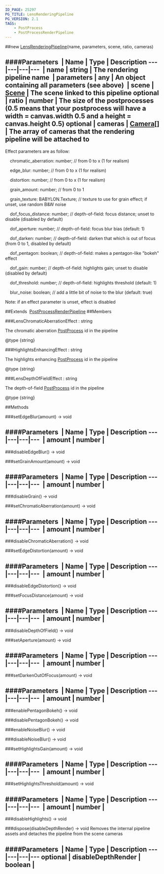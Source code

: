 ```yaml
---
ID_PAGE: 25297
PG_TITLE: LensRenderingPipeline
PG_VERSION: 2.1
TAGS:
    - PostProcess
    - PostProcessRenderPipeline
---
```

##new [LensRenderingPipeline](/classes/LensRenderingPipeline)(name, parameters, scene, ratio, cameras)

####Parameters
&nbsp;| Name | Type | Description
---|---|---|---
&nbsp;| name | string | The rendering pipeline name
&nbsp;| parameters | any | An object containing all parameters (see above)
&nbsp;| scene | [Scene](/classes/Scene) | The scene linked to this pipeline
optional | ratio | number | The size of the postprocesses (0.5 means that your postprocess will have a width = canvas.width 0.5 and a height = canvas.height 0.5)
optional | cameras | [Camera](/classes/Camera)[] | The array of cameras that the rendering pipeline will be attached to
---

Effect parameters are as follow:


&nbsp; &nbsp; chromatic_aberration: number; // from 0 to x (1 for realism)

&nbsp; &nbsp; edge_blur: number; // from 0 to x (1 for realism)

&nbsp; &nbsp; distortion: number; // from 0 to x (1 for realism)

&nbsp; &nbsp; grain_amount: number; // from 0 to 1

&nbsp; &nbsp; grain_texture: BABYLON.Texture; // texture to use for grain effect; if unset, use random B&amp;W noise

&nbsp; &nbsp; dof_focus_distance: number; // depth-of-field: focus distance; unset to disable (disabled by default)

&nbsp; &nbsp; dof_aperture: number; // depth-of-field: focus blur bias (default: 1)

&nbsp; &nbsp; dof_darken: number; // depth-of-field: darken that which is out of focus (from 0 to 1, disabled by default)

&nbsp; &nbsp; dof_pentagon: boolean; // depth-of-field: makes a pentagon-like &quot;bokeh&quot; effect

&nbsp; &nbsp; dof_gain: number; // depth-of-field: highlights gain; unset to disable (disabled by default)

&nbsp; &nbsp; dof_threshold: number; // depth-of-field: highlights threshold (default: 1)

&nbsp; &nbsp; blur_noise: boolean; // add a little bit of noise to the blur (default: true)


Note: if an effect parameter is unset, effect is disabled

##Extends
&nbsp;[PostProcessRenderPipeline](/classes/PostProcessRenderPipeline)
##Members

###LensChromaticAberrationEffect : string


The chromatic aberration [PostProcess](/classes/PostProcess) id in the pipeline

@type {string}

###HighlightsEnhancingEffect : string


The highlights enhancing [PostProcess](/classes/PostProcess) id in the pipeline

@type {string}

###LensDepthOfFieldEffect : string


The depth-of-field [PostProcess](/classes/PostProcess) id in the pipeline

@type {string}



##Methods

###setEdgeBlur(amount) &rarr; void

####Parameters
&nbsp;| Name | Type | Description
---|---|---|---
&nbsp;| amount | number | 
---

###disableEdgeBlur() &rarr; void


###setGrainAmount(amount) &rarr; void

####Parameters
&nbsp;| Name | Type | Description
---|---|---|---
&nbsp;| amount | number | 
---

###disableGrain() &rarr; void


###setChromaticAberration(amount) &rarr; void

####Parameters
&nbsp;| Name | Type | Description
---|---|---|---
&nbsp;| amount | number | 
---

###disableChromaticAberration() &rarr; void


###setEdgeDistortion(amount) &rarr; void

####Parameters
&nbsp;| Name | Type | Description
---|---|---|---
&nbsp;| amount | number | 
---

###disableEdgeDistortion() &rarr; void


###setFocusDistance(amount) &rarr; void

####Parameters
&nbsp;| Name | Type | Description
---|---|---|---
&nbsp;| amount | number | 
---

###disableDepthOfField() &rarr; void


###setAperture(amount) &rarr; void

####Parameters
&nbsp;| Name | Type | Description
---|---|---|---
&nbsp;| amount | number | 
---

###setDarkenOutOfFocus(amount) &rarr; void

####Parameters
&nbsp;| Name | Type | Description
---|---|---|---
&nbsp;| amount | number | 
---

###enablePentagonBokeh() &rarr; void


###disablePentagonBokeh() &rarr; void


###enableNoiseBlur() &rarr; void


###disableNoiseBlur() &rarr; void


###setHighlightsGain(amount) &rarr; void

####Parameters
&nbsp;| Name | Type | Description
---|---|---|---
&nbsp;| amount | number | 
---

###setHighlightsThreshold(amount) &rarr; void

####Parameters
&nbsp;| Name | Type | Description
---|---|---|---
&nbsp;| amount | number | 
---

###disableHighlights() &rarr; void


###dispose(disableDepthRender) &rarr; void
Removes the internal pipeline assets and detaches the pipeline from the scene cameras

####Parameters
&nbsp;| Name | Type | Description
---|---|---|---
optional | disableDepthRender | boolean | 
---
